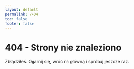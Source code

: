 ```yaml
---
layout: default
permalink: /404
toc: false
footer: false
---
```


# 404 - Strony nie znaleziono

Zbłądziłeś. Ogarnij się, wróć na główną i spróbuj jeszcze raz.